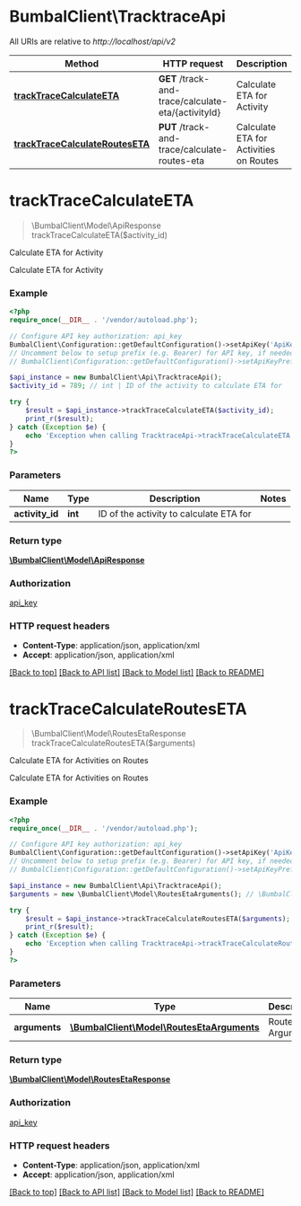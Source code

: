 # BumbalClient\TracktraceApi

All URIs are relative to *http://localhost/api/v2*

Method | HTTP request | Description
------------- | ------------- | -------------
[**trackTraceCalculateETA**](TracktraceApi.md#trackTraceCalculateETA) | **GET** /track-and-trace/calculate-eta/{activityId} | Calculate ETA for Activity
[**trackTraceCalculateRoutesETA**](TracktraceApi.md#trackTraceCalculateRoutesETA) | **PUT** /track-and-trace/calculate-routes-eta | Calculate ETA for Activities on Routes


# **trackTraceCalculateETA**
> \BumbalClient\Model\ApiResponse trackTraceCalculateETA($activity_id)

Calculate ETA for Activity

Calculate ETA for Activity

### Example
```php
<?php
require_once(__DIR__ . '/vendor/autoload.php');

// Configure API key authorization: api_key
BumbalClient\Configuration::getDefaultConfiguration()->setApiKey('ApiKey', 'YOUR_API_KEY');
// Uncomment below to setup prefix (e.g. Bearer) for API key, if needed
// BumbalClient\Configuration::getDefaultConfiguration()->setApiKeyPrefix('ApiKey', 'Bearer');

$api_instance = new BumbalClient\Api\TracktraceApi();
$activity_id = 789; // int | ID of the activity to calculate ETA for

try {
    $result = $api_instance->trackTraceCalculateETA($activity_id);
    print_r($result);
} catch (Exception $e) {
    echo 'Exception when calling TracktraceApi->trackTraceCalculateETA: ', $e->getMessage(), PHP_EOL;
}
?>
```

### Parameters

Name | Type | Description  | Notes
------------- | ------------- | ------------- | -------------
 **activity_id** | **int**| ID of the activity to calculate ETA for |

### Return type

[**\BumbalClient\Model\ApiResponse**](../Model/ApiResponse.md)

### Authorization

[api_key](../../README.md#api_key)

### HTTP request headers

 - **Content-Type**: application/json, application/xml
 - **Accept**: application/json, application/xml

[[Back to top]](#) [[Back to API list]](../../README.md#documentation-for-api-endpoints) [[Back to Model list]](../../README.md#documentation-for-models) [[Back to README]](../../README.md)

# **trackTraceCalculateRoutesETA**
> \BumbalClient\Model\RoutesEtaResponse trackTraceCalculateRoutesETA($arguments)

Calculate ETA for Activities on Routes

Calculate ETA for Activities on Routes

### Example
```php
<?php
require_once(__DIR__ . '/vendor/autoload.php');

// Configure API key authorization: api_key
BumbalClient\Configuration::getDefaultConfiguration()->setApiKey('ApiKey', 'YOUR_API_KEY');
// Uncomment below to setup prefix (e.g. Bearer) for API key, if needed
// BumbalClient\Configuration::getDefaultConfiguration()->setApiKeyPrefix('ApiKey', 'Bearer');

$api_instance = new BumbalClient\Api\TracktraceApi();
$arguments = new \BumbalClient\Model\RoutesEtaArguments(); // \BumbalClient\Model\RoutesEtaArguments | Routes ETA Arguments

try {
    $result = $api_instance->trackTraceCalculateRoutesETA($arguments);
    print_r($result);
} catch (Exception $e) {
    echo 'Exception when calling TracktraceApi->trackTraceCalculateRoutesETA: ', $e->getMessage(), PHP_EOL;
}
?>
```

### Parameters

Name | Type | Description  | Notes
------------- | ------------- | ------------- | -------------
 **arguments** | [**\BumbalClient\Model\RoutesEtaArguments**](../Model/RoutesEtaArguments.md)| Routes ETA Arguments |

### Return type

[**\BumbalClient\Model\RoutesEtaResponse**](../Model/RoutesEtaResponse.md)

### Authorization

[api_key](../../README.md#api_key)

### HTTP request headers

 - **Content-Type**: application/json, application/xml
 - **Accept**: application/json, application/xml

[[Back to top]](#) [[Back to API list]](../../README.md#documentation-for-api-endpoints) [[Back to Model list]](../../README.md#documentation-for-models) [[Back to README]](../../README.md)

